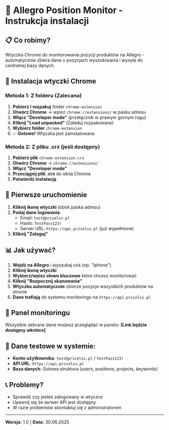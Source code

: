 # 🎯 Allegro Position Monitor - Instrukcja instalacji

## 📋 Co robimy?
Wtyczka Chrome do monitorowania pozycji produktów na Allegro - automatycznie zbiera dane o pozycjach wyszukiwania i wysyła do centralnej bazy danych.

## 🚀 Instalacja wtyczki Chrome

### Metoda 1: Z folderu (Zalecana)
1. **Pobierz i rozpakuj** folder `chrome-extension`
2. **Otwórz Chrome** → wpisz `chrome://extensions/` w pasku adresu
3. **Włącz "Developer mode"** (przełącznik w prawym górnym rogu)
4. **Kliknij "Load unpacked"** (Załaduj rozpakowane)
5. **Wybierz folder** `chrome-extension`
6. ✅ **Gotowe!** Wtyczka jest zainstalowana

### Metoda 2: Z pliku .crx (jeśli dostępny)
1. **Pobierz plik** `chrome-extension.crx`
2. **Otwórz Chrome** → `chrome://extensions/`
3. **Włącz "Developer mode"**
4. **Przeciągnij plik .crx** do okna Chrome
5. **Potwierdź instalację**

## 🔧 Pierwsze uruchomienie

1. **Kliknij ikonę wtyczki** (obok paska adresu)
2. **Podaj dane logowania**:
   - Email: `test@pricelss.pl` 
   - Hasło: `TestPass123!`
   - Server URL: `https://api.pricelss.pl` (już wypełnione)
3. **Kliknij "Zaloguj"**

## 📊 Jak używać?

1. **Wejdź na Allegro** i wyszukaj coś (np. "iphone")
2. **Kliknij ikonę wtyczki** 
3. **Wybierz/wpisz słowo kluczowe** które chcesz monitorować
4. **Kliknij "Rozpocznij skanowanie"**
5. **Wtyczka automatycznie** zbierze pozycje wszystkich produktów na stronie
6. **Dane trafiają** do systemu monitoringu na `https://api.pricelss.pl`

## 🎯 Panel monitoringu
Wszystkie zebrane dane możesz przeglądać w panelu: **[Link będzie dostępny wkrótce]**

## 🔑 Dane testowe w systemie:
- **Konto użytkownika**: `test@pricelss.pl` / `TestPass123!`
- **API URL**: `https://api.pricelss.pl`
- **Baza danych**: Gotowa struktura (users, positions, projects, keywords)

## 📞 Problemy?
- Sprawdź czy jesteś zalogowany w wtyczce
- Upewnij się że serwer API jest dostępny
- W razie problemów skontaktuj się z administratorem

---
**Wersja:** 1.0 | **Data:** 30.06.2025 